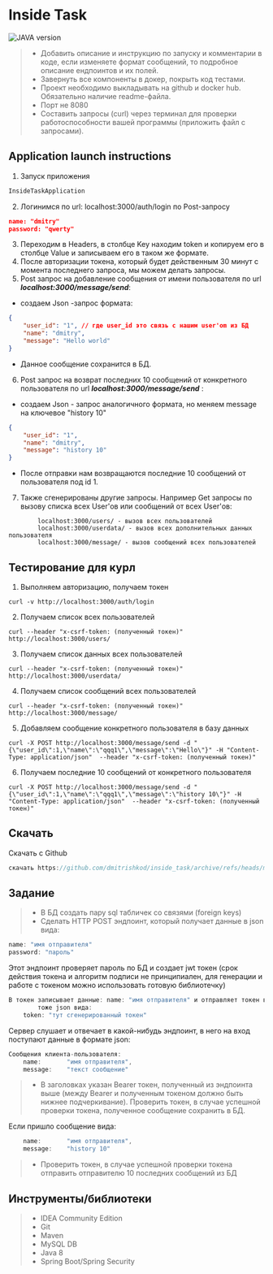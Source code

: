 # Inside Task
![JAVA version](https://img.shields.io/static/v1?label=Java&message=1.8&color=orange)
>- Добавить описание и инструкцию по запуску и комментарии в коде, если изменяете формат сообщений, то подробное описание ендпоинтов и их полей.
>- Завернуть все компоненты в докер, покрыть код тестами.
>- Проект необходимо выкладывать на github и docker hub. Обязательно наличие readme-файла.
>- Порт не 8080
>- Составить запросы (curl) через терминал для проверки работоспособности вашей программы (приложить файл с запросами).

## Application launch instructions
1. Запуск приложения
```Java
InsideTaskApplication
```
2. Логинимся по url: localhost:3000/auth/login по Post-запросу
```JSON
name: "dmitry"
password: "qwerty"
```
3. Переходим в Headers, в столбце Key находим token и копируем его в столбце Value и записываем его в таком же формате.
4. После авторизации токена, который будет действенным 30 минут с момента последнего запроса, мы можем делать запросы.
5. Post запрос на добавление сообщения от имени пользователя по url **_localhost:3000/message/send_**:
- cоздаем Json -запрос формата:
```JSON
{
    "user_id": "1", // где user_id это связь с нашим user'om из БД
    "name": "dmitry",
    "message": "Hello world"
}
```
- Данное сообщение сохранится в БД.
6. Post запрос на возврат последних 10 сообщений от конкретного пользователя по url _**localhost:3000/message/send**_ :
- создаем Json - запрос аналогичного формата, но меняем message на ключевое "history 10"
```Json
{
    "user_id": "1",
    "name": "dmitry",
    "message": "history 10"
}
```
- После отправки нам возвращаются последние 10 сообщений от пользователя под id 1.
7. Также сгенерированы другие запросы. Например Get запросы по вызову списка всех 
User'ов или сообщений от всех User'ов:
```xhtml
        localhost:3000/users/ - вызов всех пользователей
        localhost:3000/userdata/ - вызов всех дополнительных данных пользователя
        localhost:3000/message/ - вызов сообщений всех пользователей
```

## Тестирование для курл
1. Выполняем авторизацию, получаем токен
```http request
curl -v http://localhost:3000/auth/login
```
2. Получаем список всех пользователей
```http request
curl --header "x-csrf-token: (полученный токен)" http://localhost:3000/users/
```
3. Получаем список данных всех пользователей
```http request
curl --header "x-csrf-token: (полученный токен)" http://localhost:3000/userdata/
```
4. Получаем список сообщений всех пользователей
```http request
curl --header "x-csrf-token: (полученный токен)" http://localhost:3000/message/
```
5. Добавляем сообщение конкретного пользователя в базу данных
```http request
curl -X POST http://localhost:3000/message/send -d "{\"user_id\":1,\"name\":\"qqq1\",\"message\":\"Hello\"}" -H "Content-Type: application/json"  --header "x-csrf-token: (полученный токен)"
```
6. Получаем последние 10 сообщений от конкретного пользователя
```http request
curl -X POST http://localhost:3000/message/send -d "{\"user_id\":1,\"name\":\"qqq1\",\"message\":\"history 10\"}" -H "Content-Type: application/json"  --header "x-csrf-token: (полученный токен)"
```
## Скачать
Скачать с Github 
```Java
скачать https://github.com/dmitrishkod/inside_task/archive/refs/heads/master.zip
```
## Задание
>- В БД создать пару sql табличек со связями (foreign keys)
>- Сделать HTTP POST эндпоинт, который получает данные в json вида:
```Java
name: "имя отправителя"
password: "пароль"
```
Этот эндпоинт проверяет пароль по БД и создает jwt токен (срок действия токена и алгоритм 
подписи не принципиален, для генерации и работе с токеном можно использовать готовую
библиотечку) 

```Java
В токен записывает данные: name: "имя отправителя" и отправляет токен в ответ,
        тоже json вида:
    token: "тут сгенерированный токен"
```
Сервер слушает и отвечает в какой-нибудь эндпоинт, в него на вход поступают данные в формате json:

```Java
Сообщения клиента-пользователя:
    name:       "имя отправителя",
    message:    "текст сообщение"
```
>- В заголовках указан Bearer токен, полученный из эндпоинта выше (между Bearer и полученным токеном должно быть нижнее подчеркивание).
Проверить токен, в случае успешной проверки токена, полученное сообщение сохранить в БД.

Если пришло сообщение вида:
```Java
    name:       "имя отправителя",
    message:    "history 10"
```
>- Проверить токен, в случае успешной проверки токена отправить отправителю 10 последних сообщений из БД
 

## Инструменты/библиотеки
>- IDEA Community Edition
>- Git
>- Maven
>- MySQL DB
>- Java 8
>- Spring Boot/Spring Security
